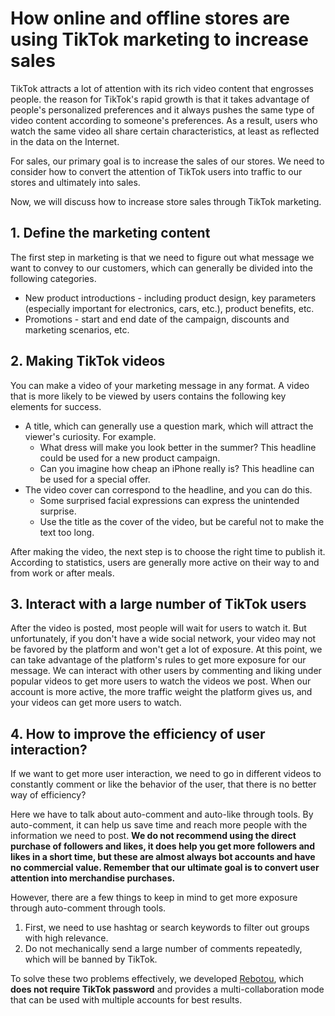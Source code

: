 # How online and offline stores are using TikTok marketing to increase sales

TikTok attracts a lot of attention with its rich video content that engrosses people. the reason for TikTok's rapid growth is that it takes advantage of people's personalized preferences and it always pushes the same type of video content according to someone's preferences. As a result, users who watch the same video all share certain characteristics, at least as reflected in the data on the Internet.

For sales, our primary goal is to increase the sales of our stores. We need to consider how to convert the attention of TikTok users into traffic to our stores and ultimately into sales.

Now, we will discuss how to increase store sales through TikTok marketing.

## 1. Define the marketing content

The first step in marketing is that we need to figure out what message we want to convey to our customers, which can generally be divided into the following categories.

- New product introductions - including product design, key parameters (especially important for electronics, cars, etc.), product benefits, etc.
- Promotions - start and end date of the campaign, discounts and marketing scenarios, etc.

## 2. Making TikTok videos

You can make a video of your marketing message in any format. A video that is more likely to be viewed by users contains the following key elements for success.

- A title, which can generally use a question mark, which will attract the viewer's curiosity. For example.
    - What dress will make you look better in the summer? This headline could be used for a new product campaign.
    - Can you imagine how cheap an iPhone really is? This headline can be used for a special offer.
- The video cover can correspond to the headline, and you can do this.
    - Some surprised facial expressions can express the unintended surprise.
    - Use the title as the cover of the video, but be careful not to make the text too long.

After making the video, the next step is to choose the right time to publish it. According to statistics, users are generally more active on their way to and from work or after meals.

## 3. Interact with a large number of TikTok users

After the video is posted, most people will wait for users to watch it. But unfortunately, if you don't have a wide social network, your video may not be favored by the platform and won't get a lot of exposure.
At this point, we can take advantage of the platform's rules to get more exposure for our message. We can interact with other users by commenting and liking under popular videos to get more users to watch the videos we post. When our account is more active, the more traffic weight the platform gives us, and your videos can get more users to watch.

## 4. How to improve the efficiency of user interaction?

If we want to get more user interaction, we need to go in different videos to constantly comment or like the behavior of the user, that there is no better way of efficiency?

Here we have to talk about auto-comment and auto-like through tools. By auto-comment, it can help us save time and reach more people with the information we need to post. **We do not recommend using the direct purchase of followers and likes, it does help you get more followers and likes in a short time, but these are almost always bot accounts and have no commercial value. Remember that our ultimate goal is to convert user attention into merchandise purchases.**

However, there are a few things to keep in mind to get more exposure through auto-comment through tools.

1. First, we need to use hashtag or search keywords to filter out groups with high relevance.
2. Do not mechanically send a large number of comments repeatedly, which will be banned by TikTok.

To solve these two problems effectively, we developed [Rebotou](https://www.rebotou.com), which **does not require TikTok password** and provides a multi-collaboration mode that can be used with multiple accounts for best results.
